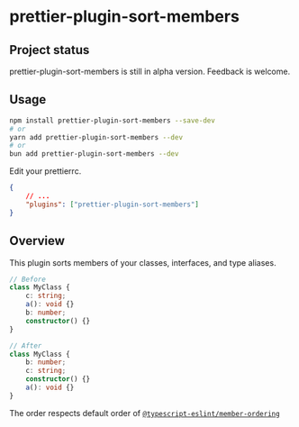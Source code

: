 # prettier-plugin-sort-members

## Project status

prettier-plugin-sort-members is still in alpha version.
Feedback is welcome.

## Usage

```bash
npm install prettier-plugin-sort-members --save-dev
# or
yarn add prettier-plugin-sort-members --dev
# or
bun add prettier-plugin-sort-members --dev
```

Edit your prettierrc.

```json
{
	// ...
	"plugins": ["prettier-plugin-sort-members"]
}
```

## Overview

This plugin sorts members of your classes, interfaces, and type aliases.

```ts
// Before
class MyClass {
	c: string;
	a(): void {}
	b: number;
	constructor() {}
}

// After
class MyClass {
	b: number;
	c: string;
	constructor() {}
	a(): void {}
}
```

The order respects default order of [`@typescript-eslint/member-ordering`](https://typescript-eslint.io/rules/member-ordering/#default-configuration)
